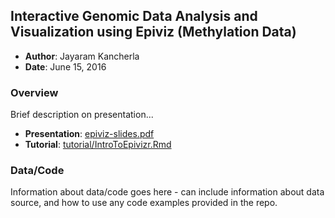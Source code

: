 Interactive Genomic Data Analysis and Visualization using Epiviz (Methylation Data)
-----------------------------------------------------------------------------------

- **Author**: Jayaram Kancherla
- **Date**: June 15, 2016

### Overview

Brief description on presentation...

- **Presentation**: [epiviz-slides.pdf]()
- **Tutorial**: [tutorial/IntroToEpivizr.Rmd]()

### Data/Code

Information about data/code goes here - can include information about data
source, and how to use any code examples provided in the repo.
